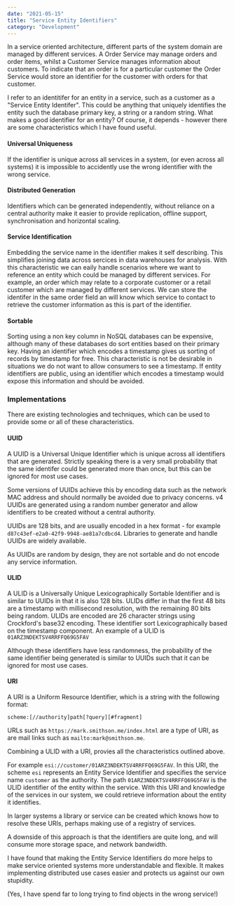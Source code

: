 ```yaml
---
date: "2021-05-15"
title: "Service Entity Identifiers"
category: "Development"
---
```


In a service oriented architecture, different parts of the system domain are managed by different services. A Order Service may manage orders and order items, whilst a Customer Service manages information about customers. To indicate that an order is for a particular customer the Order Service would store an identifier for the customer with orders for that customer.

I refer to an identitifer for an entity in a service, such as a customer as a "Service Entity Identifer". This could be anything that uniquely identifies the entity such the database primary key, a string or a random string. What makes a good identifier for an entity? Of course, it depends - however there are some characteristics which I have found useful.

#### Universal Uniqueness

If the identifier is unique across all services in a system, (or even across all systems) it is impossible to accidently use the wrong identifier with the wrong service.

#### Distributed Generation

Identifiers which can be generated independently, without reliance on a central authority make it easier to provide replication, offline support, synchronisation and horizontal scaling.

#### Service Identification

Embedding the service name in the identifier makes it self describing. This simplifies joining data across sercices in data warehouses for analysis. With this characteristic we can eaily handle scenarios where we want to reference an entity which could be managed by different services. For example, an order which may relate to a corporate customer or a retail customer which are managed by different services. We can store the identifer in the same order field an will know which service to contact to retrieve the customer information as this is part of the identifier.

#### Sortable

Sorting using a non key column in NoSQL databases can be expensive, although many of these databases do sort entities based on their primary key. Having an identifier which encodes a timestamp gives us sorting of records by timestamp for free. This characteristic is not be desirable in situations we do not want to allow consumers to see a timestamp. If entity identifiers are public, using an identifier which encodes a timestamp would expose this information and should be avoided.

### Implementations

There are existing technologies and techniques, which can be used to provide some or all of these characteristics.

#### UUID

A UUID is a Universal Unique Identifier which is unique across all identifiers that are generated. Strictly speaking there is a very small probability that the same identifer could be generated more than once, but this can be ignored for most use cases.

Some versions of UUIDs achieve this by encoding data such as the network MAC address and should normally be avoided due to privacy concerns. v4 UUIDs are generated using a random number generator and allow identifiers to be created without a central authority.

UUIDs are 128 bits, and are usually encoded in a hex format - for example `d87c43ef-e2a0-42f9-9948-ae81a7cdbcd4`. Libraries to generate and handle UUIDs are widely available.

As UUIDs are random by design, they are not sortable and do not encode any service information.

#### ULID

A ULID is a Universally Unique Lexicographically Sortable Identifier and is similar to UUIDs in that it is also 128 bits. ULIDs differ in that the first 48 bits are a timestamp with millisecond resolution, with the remaining 80 bits being random. ULIDs are encoded are 26 character strings using Crockford's base32 encoding. These identifier sort Lexicographically based on the timestamp component. An example of a ULID is `01ARZ3NDEKTSV4RRFFQ69G5FAV`

Although these identifiers have less randomness, the probability of the same identifier being generated is similar to UUIDs such that it can be ignored for most use cases.

#### URI
A URI is a Uniform Resource Identifier, which is a string with the following format:

`scheme:[//authority]path[?query][#fragment]`

URLs such as `https://mark.smithson.me/index.html` are a type of URI, as are mail links such as `mailto:mark@smithson.me`.

Combining a ULID with a URI, provies all the characteristics outlined above. 

For example `esi://customer/01ARZ3NDEKTSV4RRFFQ69G5FAV`. In this URI, the scheme `esi` represents an Entity Service Identifier and specifies the service name `customer` as the authority. The path `01ARZ3NDEKTSV4RRFFQ69G5FAV` is the ULID identifier of the entity within the service. With this URI and knowledge of the services in our system, we could retrieve information about the entity it identifies.

In larger systems a library or service can be created which knows how to resolve these URIs, perhaps making use of a registry of services.

A downside of this approach is that the identifiers are quite long, and will consume more storage space, and network bandwidth.

I have found that making the Entity Service Identifiers do more helps to make service oriented systems more understandable and flexible. It makes implementing distributed use cases easier and protects us against our own stupidity.

(Yes, I have spend far to long trying to find objects in the wrong service!)